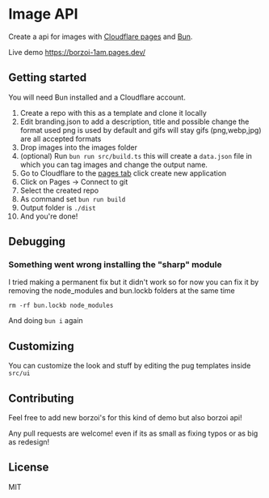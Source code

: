 # Image API

Create a api for images with [Cloudflare pages](https://pages.cloudflare.com) and [Bun](https://bun.sh/).

Live demo <https://borzoi-1am.pages.dev/>

## Getting started

You will need Bun installed and a Cloudflare account.

1. Create a repo with this as a template and clone it locally
1. Edit branding.json to add a description, title and possible change the format used png is used by default and gifs will stay gifs (png,webp,jpg) are all accepted formats
1. Drop images into the images folder
1. (optional) Run `bun run src/build.ts` this will create a `data.json` file in which you can tag images and change the output name.
1. Go to Cloudflare to the [pages tab](https://dash.cloudflare.com/?to=/:account/workers-and-pages) click create new application
1. Click on Pages -> Connect to git
1. Select the created repo
1. As command set `bun run build`
1. Output folder is `./dist`
1. And you're done!

## Debugging

### Something went wrong installing the "sharp" module

I tried making a permanent fix but it didn't work so for now you can fix it by removing the node_modules and bun.lockb folders at the same time

`rm -rf bun.lockb node_modules`

And doing `bun i` again

## Customizing

You can customize the look and stuff by editing the pug templates inside `src/ui`

## Contributing

Feel free to add new borzoi's for this kind of demo but also borzoi api!

Any pull requests are welcome! even if its as small as fixing typos or as big as redesign!

## License

MIT
